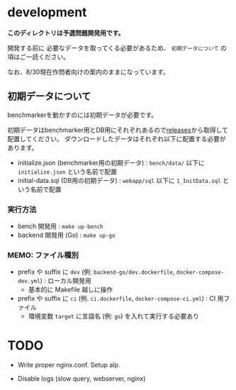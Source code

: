 # development

**このディレクトリは予選問題開発用です。**

開発する前に 必要なデータを取ってくる必要があるため、 `初期データについて` の項はご一読ください。

なお、8/30現在作問者向けの案内のままになっています。

## 初期データについて

benchmarkerを動かすのには初期データが必要です。

初期データはbenchmarker用とDB用にそれぞれあるので[releases](https://github.com/isucon/isucon11-qualify/releases/tag/public)から取得して配置してください。
ダウンロードしたデータはそれぞれ以下に配置する必要があります。

* initialize.json (benchmarker用の初期データ) : `bench/data/` 以下に `initialize.json` という名前で配置
* initial-data.sql (DB用の初期データ) : `webapp/sql` 以下に `1_InitData.sql` という名前で配置

### 実行方法

* bench 開発用 : `make up-bench`
* backend 開発用 (Go) : `make up-go`

### MEMO: ファイル種別

* prefix や suffix に `dev` (例: `backend-go/dev.dockerfile`, `docker-compose-dev.yml`) : ローカル開発用
    * 基本的に Makefile 越しに操作
* prefix や suffix に `ci` (例.  `ci.dockerfile`, `docker-compose-ci.yml`) : CI 用ファイル
    * 環境変数 `target` に言語名 (例: `go`) を入れて実行する必要あり


# TODO
- Write proper nginx.conf. Setup alp.

- Disable logs (slow query, webserver, nginx)


